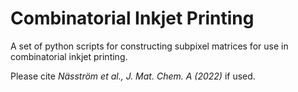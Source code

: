 # Combinatorial Inkjet Printing
A set of python scripts for constructing subpixel matrices for use in combinatorial inkjet printing.

Please cite *Näsström et al., J. Mat. Chem. A (2022)* if used.
